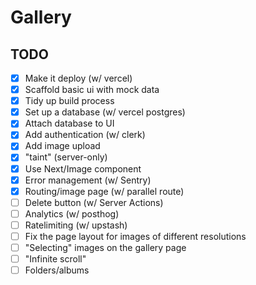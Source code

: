 # Gallery

## TODO

- [x] Make it deploy (w/ vercel)
- [x] Scaffold basic ui with mock data
- [x] Tidy up build process
- [x] Set up a database (w/ vercel postgres)
- [x] Attach database to UI
- [x] Add authentication (w/ clerk)
- [x] Add image upload
- [x] "taint" (server-only)
- [x] Use Next/Image component
- [x] Error management (w/ Sentry)
- [x] Routing/image page (w/ parallel route)
- [ ] Delete button (w/ Server Actions)
- [ ] Analytics (w/ posthog)
- [ ] Ratelimiting (w/ upstash)
- [ ] Fix the page layout for images of different resolutions
- [ ] "Selecting" images on the gallery page
- [ ] "Infinite scroll"
- [ ] Folders/albums
